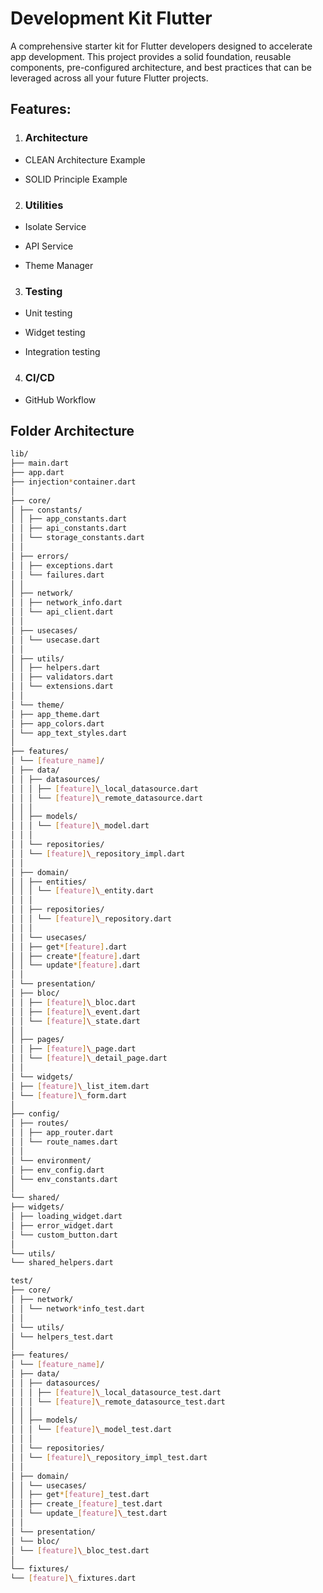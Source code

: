 # Development Kit Flutter

A comprehensive starter kit for Flutter developers designed to accelerate app development. This project provides a solid foundation, reusable components, pre-configured architecture, and best practices that can be leveraged across all your future Flutter projects.

## Features:

1. ### Architecture

- CLEAN Architecture Example

- SOLID Principle Example

2. ### Utilities

- Isolate Service

- API Service

- Theme Manager

3. ### Testing

- Unit testing

- Widget testing

- Integration testing

4. ### CI/CD

- GitHub Workflow

## Folder Architecture

```bash
lib/
├── main.dart
├── app.dart
├── injection*container.dart
│
├── core/
│ ├── constants/
│ │ ├── app_constants.dart
│ │ ├── api_constants.dart
│ │ └── storage_constants.dart
│ │
│ ├── errors/
│ │ ├── exceptions.dart
│ │ └── failures.dart
│ │
│ ├── network/
│ │ ├── network_info.dart
│ │ └── api_client.dart
│ │
│ ├── usecases/
│ │ └── usecase.dart
│ │
│ ├── utils/
│ │ ├── helpers.dart
│ │ ├── validators.dart
│ │ └── extensions.dart
│ │
│ └── theme/
│ ├── app_theme.dart
│ ├── app_colors.dart
│ └── app_text_styles.dart
│
├── features/
│ └── [feature_name]/
│ ├── data/
│ │ ├── datasources/
│ │ │ ├── [feature]\_local_datasource.dart
│ │ │ └── [feature]\_remote_datasource.dart
│ │ │
│ │ ├── models/
│ │ │ └── [feature]\_model.dart
│ │ │
│ │ └── repositories/
│ │ └── [feature]\_repository_impl.dart
│ │
│ ├── domain/
│ │ ├── entities/
│ │ │ └── [feature]\_entity.dart
│ │ │
│ │ ├── repositories/
│ │ │ └── [feature]\_repository.dart
│ │ │
│ │ └── usecases/
│ │ ├── get*[feature].dart
│ │ ├── create*[feature].dart
│ │ └── update*[feature].dart
│ │
│ └── presentation/
│ ├── bloc/
│ │ ├── [feature]\_bloc.dart
│ │ ├── [feature]\_event.dart
│ │ └── [feature]\_state.dart
│ │
│ ├── pages/
│ │ ├── [feature]\_page.dart
│ │ └── [feature]\_detail_page.dart
│ │
│ └── widgets/
│ ├── [feature]\_list_item.dart
│ └── [feature]\_form.dart
│
├── config/
│ ├── routes/
│ │ ├── app_router.dart
│ │ └── route_names.dart
│ │
│ └── environment/
│ ├── env_config.dart
│ └── env_constants.dart
│
└── shared/
├── widgets/
│ ├── loading_widget.dart
│ ├── error_widget.dart
│ └── custom_button.dart
│
└── utils/
└── shared_helpers.dart

test/
├── core/
│ ├── network/
│ │ └── network*info_test.dart
│ │
│ └── utils/
│ └── helpers_test.dart
│
├── features/
│ └── [feature_name]/
│ ├── data/
│ │ ├── datasources/
│ │ │ ├── [feature]\_local_datasource_test.dart
│ │ │ └── [feature]\_remote_datasource_test.dart
│ │ │
│ │ ├── models/
│ │ │ └── [feature]\_model_test.dart
│ │ │
│ │ └── repositories/
│ │ └── [feature]\_repository_impl_test.dart
│ │
│ ├── domain/
│ │ └── usecases/
│ │ ├── get*[feature]_test.dart
│ │ ├── create_[feature]_test.dart
│ │ └── update_[feature]\_test.dart
│ │
│ └── presentation/
│ └── bloc/
│ └── [feature]\_bloc_test.dart
│
└── fixtures/
└── [feature]\_fixtures.dart

```
